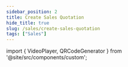 ```yaml
---
sidebar_position: 2
title: Create Sales Quotation
hide_title: true
slug: /sales/create-sales-quotation
tags: ["Sales"]
---
```


import { VideoPlayer, QRCodeGenerator } from '@site/src/components/custom';
 
<QRCodeGenerator url="https://www.youtube.com/embed/lRYrv0OEwi4?autoplay=1" />

<VideoPlayer 
  videoId="lRYrv0OEwi4" 
  title="Sales Quotation" 
/>

 